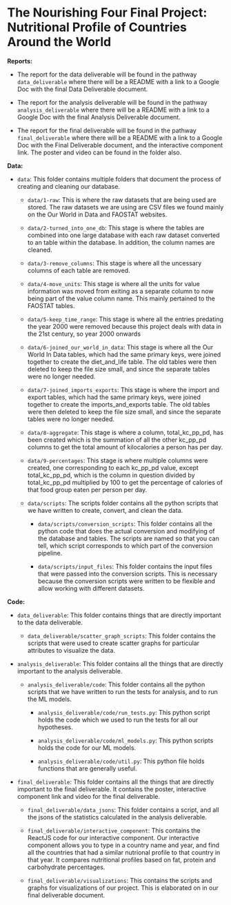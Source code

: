 # The Nourishing Four Final Project: Nutritional Profile of Countries Around the World

**Reports:**

- The report for the data deliverable will be found in the pathway `data_deliverable` where there will be a README with a link to a Google Doc with the final Data Deliverable document.

- The report for the analysis deliverable will be found in the pathway `analysis_deliverable` where there will be a README with a link to a Google Doc with the final Analysis Deliverable document.

- The report for the final deliverable will be found in the pathway `final_deliverable` where there will be a README with a link to a Google Doc with the Final Deliverable document, and the interactive component link. The poster and video can be found in the folder also.

**Data:**

- `data`: This folder contains multiple folders that document the process of creating and cleaning our database.

    - `data/1-raw`: This is where the raw datasets that are being used are stored. The raw datasets we are using are CSV files we found mainly on the Our World in Data and FAOSTAT websites.

    - `data/2-turned_into_one_db`: This stage is where the tables are combined into one large database with each raw dataset converted to an table within the database. In addition, the column names are cleaned.

    - `data/3-remove_columns`: This stage is where all the uncessary columns of each table are removed.

    - `data/4-move_units`: This stage is where all the units for value information was moved from exiting as a separate column to now being part of the value column name. This mainly pertained to the FAOSTAT tables.

    - `data/5-keep_time_range`: This stage is where all the entries predating the year 2000 were removed because this project deals with data in the 21st century, so year 2000 onwards

    - `data/6-joined_our_world_in_data`: This stage is where all the Our World In Data tables, which had the same primary keys, were joined together to create the diet_and_life table. The old tables were then deleted to keep the file size small, and since the separate tables were no longer needed.

    - `data/7-joined_imports_exports`: This stage is where the import and export tables, which had the same primary keys, were joined together to create the imports_and_exports table. The old tables were then deleted to keep the file size small, and since the separate tables were no longer needed.

    - `data/8-aggregate`: This stage is where a column, total_kc_pp_pd, has been created which is the summation of all the other kc_pp_pd columns to get the total amount of kilocalories a person has per day.

    - `data/9-percentages`: This stage is where multiple columns were created, one corresponding to each kc_pp_pd value, except total_kc_pp_pd, which is the column in question divided by total_kc_pp_pd multiplied by 100 to get the percentage of calories of that food group eaten per person per day.

    - `data/scripts`: The scripts folder contains all the python scripts that we have written to create, convert, and clean the data.

        - `data/scripts/conversion_scripts`: This folder contains all the python code that does the actual conversion and modifying of the database and tables. The scripts are named so that you can tell, which script corresponds to which part of the conversion pipeline.

        - `data/scripts/input_files`: This folder contains the input files that were passed into the conversion scripts. This is necessary because the conversion scripts were written to be flexible and allow working with different datasets.

**Code:**

- `data_deliverable`: This folder contains things that are directly important to the data deliverable.

    - `data_deliverable/scatter_graph_scripts`: This folder contains the scripts that were used to create scatter graphs for particular attributes to visualize the data.

- `analysis_deliverable`: This folder contains all the things that are directly important to the analysis deliverable.

    - `analysis_deliverable/code`: This folder contains all the python scripts that we have written to run the tests for analysis, and to run the ML models.

        - `analysis_deliverable/code/run_tests.py`: This python script holds the code which we used to run the tests for all our hypotheses.

        - `analysis_deliverable/code/ml_models.py`: This python scripts holds the code for our ML models.

        - `analysis_deliverable/code/util.py`: This python file holds functions that are generally useful.

- `final_deliverable`: This folder contains all the things that are directly important to the final deliverable. It contains the poster, interactive component link and video for the final deliverable.

    - `final_deliverable/data_jsons`: This folder contains a script, and all the jsons of the statistics calculated in the analysis deliverable.

    - `final_deliverable/interactive_component`: This contains the ReactJS code for our interactive component. Our interactive component allows you to type in a country name and year, and find all the countries that had a similar nutrional profile to that country in that year. It compares nutritional profiles based on fat, protein and carbohydrate percentages.

    - `final_deliverable/visualizations`: This contains the scripts and graphs for visualizations of our project. This is elaborated on in our final deliverable document.